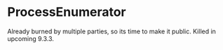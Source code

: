 # ProcessEnumerator

Already burned by multiple parties, so its time to make it public. Killed in upcoming 9.3.3.
